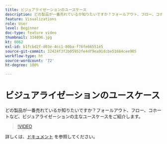 ```yaml
---
title: ビジュアライゼーションのユースケース
description: どの製品が一番売れているか知りたいですか？フォールアウト、フロー、コホートなど、ビジュアライゼーションの主なユースケースをご紹介します。
feature: Visualizations
role: User
level: Beginner
doc-type: feature video
thumbnail: 334096.jpg
kt: 8062
exl-id: b1fcbd2f-d03e-4cc1-80ba-f76fe66551e5
source-git-commit: 32424f3f2b05952fe4df9ea91dcbe51684cee905
workflow-type: ht
source-wordcount: '72'
ht-degree: 100%

---
```


# ビジュアライゼーションのユースケース

どの製品が一番売れているか知りたいですか？フォールアウト、フロー、コホートなど、ビジュアライゼーションの主なユースケースをご紹介します。

>[!VIDEO](https://video.tv.adobe.com/v/334096/?quality=12&learn=on)

詳しくは、[ドキュメント](https://experienceleague.adobe.com/docs/data-workbench/using/dashboard/visualizations/visualization-types/c-visualization-types.html?lang=ja) を参照してください。
